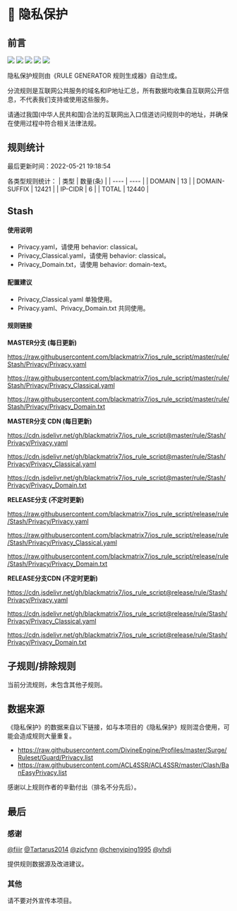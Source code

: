 # 🧸 隐私保护

## 前言

![](https://shields.io/badge/-移除重复规则-ff69b4) ![](https://shields.io/badge/-移除无法解析的域名-important) ![](https://shields.io/badge/-DOMAIN与DOMAIN--SUFFIX合并-green) ![](https://shields.io/badge/-DOMAIN--SUFFIX间合并-critical) ![](https://shields.io/badge/-IP--CIDR(6)合并-blueviolet) 

隐私保护规则由《RULE GENERATOR 规则生成器》自动生成。

分流规则是互联网公共服务的域名和IP地址汇总，所有数据均收集自互联网公开信息，不代表我们支持或使用这些服务。

请通过我国(中华人民共和国)合法的互联网出入口信道访问规则中的地址，并确保在使用过程中符合相关法律法规。

## 规则统计

最后更新时间：2022-05-21 19:18:54

各类型规则统计：
| 类型 | 数量(条)  | 
| ---- | ----  |
| DOMAIN | 13  | 
| DOMAIN-SUFFIX | 12421  | 
| IP-CIDR | 6  | 
| TOTAL | 12440  | 


## Stash 

#### 使用说明
- Privacy.yaml，请使用 behavior: classical。
- Privacy_Classical.yaml，请使用 behavior: classical。
- Privacy_Domain.txt，请使用 behavior: domain-text。

#### 配置建议
- Privacy_Classical.yaml 单独使用。
- Privacy.yaml、Privacy_Domain.txt 共同使用。

#### 规则链接
**MASTER分支 (每日更新)**

https://raw.githubusercontent.com/blackmatrix7/ios_rule_script/master/rule/Stash/Privacy/Privacy.yaml

https://raw.githubusercontent.com/blackmatrix7/ios_rule_script/master/rule/Stash/Privacy/Privacy_Classical.yaml

https://raw.githubusercontent.com/blackmatrix7/ios_rule_script/master/rule/Stash/Privacy/Privacy_Domain.txt

**MASTER分支 CDN (每日更新)**

https://cdn.jsdelivr.net/gh/blackmatrix7/ios_rule_script@master/rule/Stash/Privacy/Privacy.yaml

https://cdn.jsdelivr.net/gh/blackmatrix7/ios_rule_script@master/rule/Stash/Privacy/Privacy_Classical.yaml

https://cdn.jsdelivr.net/gh/blackmatrix7/ios_rule_script@master/rule/Stash/Privacy/Privacy_Domain.txt

**RELEASE分支 (不定时更新)**

https://raw.githubusercontent.com/blackmatrix7/ios_rule_script/release/rule/Stash/Privacy/Privacy.yaml

https://raw.githubusercontent.com/blackmatrix7/ios_rule_script/release/rule/Stash/Privacy/Privacy_Classical.yaml

https://raw.githubusercontent.com/blackmatrix7/ios_rule_script/release/rule/Stash/Privacy/Privacy_Domain.txt

**RELEASE分支CDN (不定时更新)**

https://cdn.jsdelivr.net/gh/blackmatrix7/ios_rule_script@release/rule/Stash/Privacy/Privacy.yaml

https://cdn.jsdelivr.net/gh/blackmatrix7/ios_rule_script@release/rule/Stash/Privacy/Privacy_Classical.yaml

https://cdn.jsdelivr.net/gh/blackmatrix7/ios_rule_script@release/rule/Stash/Privacy/Privacy_Domain.txt

## 子规则/排除规则


当前分流规则，未包含其他子规则。

## 数据来源

《隐私保护》的数据来自以下链接，如与本项目的《隐私保护》规则混合使用，可能会造成规则大量重复。

- https://raw.githubusercontent.com/DivineEngine/Profiles/master/Surge/Ruleset/Guard/Privacy.list
- https://raw.githubusercontent.com/ACL4SSR/ACL4SSR/master/Clash/BanEasyPrivacy.list


感谢以上规则作者的辛勤付出（排名不分先后）。

## 最后

### 感谢

[@fiiir](https://github.com/fiiir) [@Tartarus2014](https://github.com/Tartarus2014) [@zjcfynn](https://github.com/zjcfynn) [@chenyiping1995](https://github.com/chenyiping1995) [@vhdj](https://github.com/vhdj)

提供规则数据源及改进建议。

### 其他

请不要对外宣传本项目。